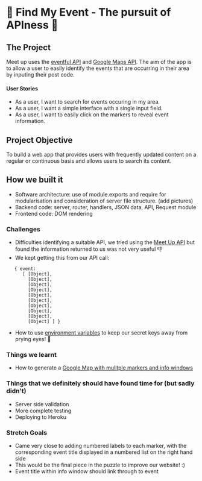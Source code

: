 # 🎉 Find My Event - The pursuit of APIness 🎉

## The Project

Meet up uses the [eventful API](http://api.eventful.com/) and [Google Maps API](https://developers.google.com/maps/). The aim of the app is to allow a user to easily identify the events that are occurring in their area by inputing their post code.

#### User Stories
- As a user, I want to search for events occuring in my area.
- As a user, I want a simple interface with a single input field.
- As a user, I want to easily click on the markers to reveal event information.

## Project Objective
To build a web app that provides users with frequently updated content on a regular or continuous basis and allows users to search its content.

## How we built it
- Software architecture: use of module.exports and require for modularisation and consideration of server file structure. (add pictures)
- Backend code: server, router, handlers, JSON data, API, Request module
- Frontend code: DOM rendering

### Challenges
- Difficulties identifying a suitable API, we tried using the [Meet Up API](https://www.meetup.com/meetup_api/) but found the information returned to us was not very useful :-1: 
-  We kept getting this from our API call: 
```events: 
   { event: 
      [ [Object],
        [Object],
        [Object],
        [Object],
        [Object],
        [Object],
        [Object],
        [Object],
        [Object],
        [Object] ] }
```
- How to use [environment variables](https://github.com/dwyl/learn-environment-variables) to keep our secret keys away from prying eyes! 👀

### Things we learnt
- How to generate a [Google Map with mulitple markers and info windows](https://wrightshq.com/playground/placing-multiple-markers-on-a-google-map-using-api-3/)

### Things that we definitely should have found time for (but sadly didn't)
- Server side validation
- More complete testing
- Deploying to Heroku

### Stretch Goals
- Came very close to adding numbered labels to each marker, with the corresponding event title displayed in a numbered list on the right hand side
- This would be the final piece in the puzzle to improve our website! :)
- Event title within info window should link through to event
